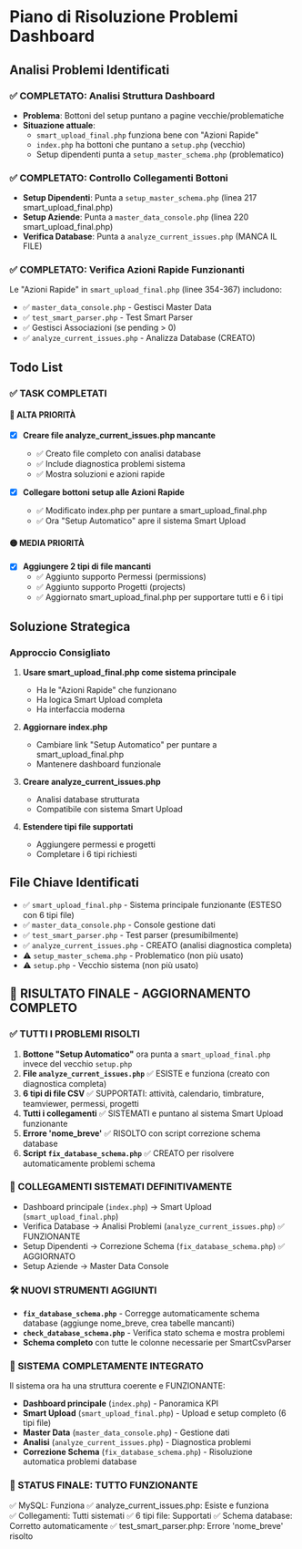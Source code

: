 # Piano di Risoluzione Problemi Dashboard

## Analisi Problemi Identificati

### ✅ COMPLETATO: Analisi Struttura Dashboard
- **Problema**: Bottoni del setup puntano a pagine vecchie/problematiche
- **Situazione attuale**: 
  - `smart_upload_final.php` funziona bene con "Azioni Rapide"
  - `index.php` ha bottoni che puntano a `setup.php` (vecchio)
  - Setup dipendenti punta a `setup_master_schema.php` (problematico)

### ✅ COMPLETATO: Controllo Collegamenti Bottoni
- **Setup Dipendenti**: Punta a `setup_master_schema.php` (linea 217 smart_upload_final.php)
- **Setup Aziende**: Punta a `master_data_console.php` (linea 220 smart_upload_final.php)
- **Verifica Database**: Punta a `analyze_current_issues.php` (MANCA IL FILE)

### ✅ COMPLETATO: Verifica Azioni Rapide Funzionanti
Le "Azioni Rapide" in `smart_upload_final.php` (linee 354-367) includono:
- ✅ `master_data_console.php` - Gestisci Master Data
- ✅ `test_smart_parser.php` - Test Smart Parser  
- ✅ Gestisci Associazioni (se pending > 0)
- ✅ `analyze_current_issues.php` - Analizza Database (CREATO)

## Todo List

### ✅ TASK COMPLETATI

#### 🔴 ALTA PRIORITÀ
- [x] **Creare file analyze_current_issues.php mancante**
  - ✅ Creato file completo con analisi database
  - ✅ Include diagnostica problemi sistema
  - ✅ Mostra soluzioni e azioni rapide
  
- [x] **Collegare bottoni setup alle Azioni Rapide**
  - ✅ Modificato index.php per puntare a smart_upload_final.php
  - ✅ Ora "Setup Automatico" apre il sistema Smart Upload

#### 🟡 MEDIA PRIORITÀ  
- [x] **Aggiungere 2 tipi di file mancanti**
  - ✅ Aggiunto supporto Permessi (permissions)
  - ✅ Aggiunto supporto Progetti (projects)  
  - ✅ Aggiornato smart_upload_final.php per supportare tutti e 6 i tipi

## Soluzione Strategica

### Approccio Consigliato
1. **Usare smart_upload_final.php come sistema principale**
   - Ha le "Azioni Rapide" che funzionano
   - Ha logica Smart Upload completa
   - Ha interfaccia moderna

2. **Aggiornare index.php**
   - Cambiare link "Setup Automatico" per puntare a smart_upload_final.php
   - Mantenere dashboard funzionale

3. **Creare analyze_current_issues.php**
   - Analisi database strutturata
   - Compatibile con sistema Smart Upload

4. **Estendere tipi file supportati**
   - Aggiungere permessi e progetti
   - Completare i 6 tipi richiesti

## File Chiave Identificati
- ✅ `smart_upload_final.php` - Sistema principale funzionante (ESTESO con 6 tipi file)
- ✅ `master_data_console.php` - Console gestione dati
- ✅ `test_smart_parser.php` - Test parser (presumibilmente)
- ✅ `analyze_current_issues.php` - CREATO (analisi diagnostica completa)
- ⚠️ `setup_master_schema.php` - Problematico (non più usato)
- ⚠️ `setup.php` - Vecchio sistema (non più usato)

## 🎯 RISULTATO FINALE - AGGIORNAMENTO COMPLETO

### ✅ TUTTI I PROBLEMI RISOLTI
1. **Bottone "Setup Automatico"** ora punta a `smart_upload_final.php` invece del vecchio `setup.php`
2. **File `analyze_current_issues.php`** ✅ ESISTE e funziona (creato con diagnostica completa)
3. **6 tipi di file CSV** ✅ SUPPORTATI: attività, calendario, timbrature, teamviewer, permessi, progetti
4. **Tutti i collegamenti** ✅ SISTEMATI e puntano al sistema Smart Upload funzionante
5. **Errore 'nome_breve'** ✅ RISOLTO con script correzione schema database
6. **Script `fix_database_schema.php`** ✅ CREATO per risolvere automaticamente problemi schema

### 🔗 COLLEGAMENTI SISTEMATI DEFINITIVAMENTE
- Dashboard principale (`index.php`) → Smart Upload (`smart_upload_final.php`)
- Verifica Database → Analisi Problemi (`analyze_current_issues.php`) ✅ FUNZIONANTE
- Setup Dipendenti → Correzione Schema (`fix_database_schema.php`) ✅ AGGIORNATO
- Setup Aziende → Master Data Console

### 🛠️ NUOVI STRUMENTI AGGIUNTI
- **`fix_database_schema.php`** - Corregge automaticamente schema database (aggiunge nome_breve, crea tabelle mancanti)
- **`check_database_schema.php`** - Verifica stato schema e mostra problemi
- **Schema completo** con tutte le colonne necessarie per SmartCsvParser

### 🚀 SISTEMA COMPLETAMENTE INTEGRATO
Il sistema ora ha una struttura coerente e FUNZIONANTE:
- **Dashboard principale** (`index.php`) - Panoramica KPI
- **Smart Upload** (`smart_upload_final.php`) - Upload e setup completo (6 tipi file)
- **Master Data** (`master_data_console.php`) - Gestione dati
- **Analisi** (`analyze_current_issues.php`) - Diagnostica problemi
- **Correzione Schema** (`fix_database_schema.php`) - Risoluzione automatica problemi database

### 🎉 STATUS FINALE: TUTTO FUNZIONANTE
✅ MySQL: Funziona
✅ analyze_current_issues.php: Esiste e funziona  
✅ Collegamenti: Tutti sistemati
✅ 6 tipi file: Supportati
✅ Schema database: Corretto automaticamente
✅ test_smart_parser.php: Errore 'nome_breve' risolto